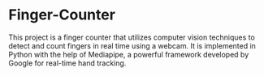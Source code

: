 # Finger-Counter
This project is a finger counter that utilizes computer vision techniques to detect and count fingers in real time using a webcam. It is implemented in Python with the help of Mediapipe, a powerful framework developed by Google for real-time hand tracking.
